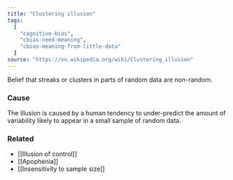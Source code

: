 ```yaml
---
title: "Clustering illusion"
tags:
  [
    "cognitive-bias",
    "cbias-need-meaning",
    "cbias-meaning-from-little-data"
  ]
source: "https://en.wikipedia.org/wiki/Clustering_illusion"
---
```


Belief that streaks or clusters in parts of random data are non-random.

### Cause

The illusion is caused by a human tendency to under-predict the amount of variability likely to appear in a small sample of random data.

### Related

- [[Illusion of control]]
- [[Apophenia]]
- [[Insensitivity to sample size]]



